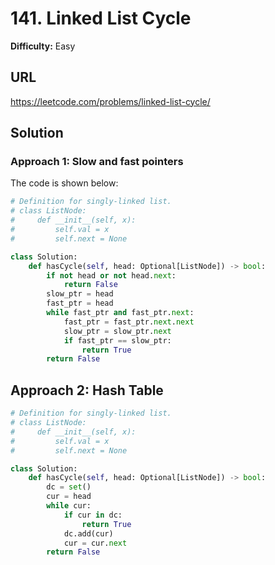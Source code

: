 # 141. Linked List Cycle

**Difficulty:** Easy

## URL

https://leetcode.com/problems/linked-list-cycle/

## Solution

### Approach 1: Slow and fast pointers

The code is shown below:

```python
# Definition for singly-linked list.
# class ListNode:
#     def __init__(self, x):
#         self.val = x
#         self.next = None

class Solution:
    def hasCycle(self, head: Optional[ListNode]) -> bool:
        if not head or not head.next:
            return False
        slow_ptr = head
        fast_ptr = head
        while fast_ptr and fast_ptr.next:
            fast_ptr = fast_ptr.next.next
            slow_ptr = slow_ptr.next
            if fast_ptr == slow_ptr:
                return True
        return False
```

## Approach 2: Hash Table

```python
# Definition for singly-linked list.
# class ListNode:
#     def __init__(self, x):
#         self.val = x
#         self.next = None

class Solution:
    def hasCycle(self, head: Optional[ListNode]) -> bool:
        dc = set()
        cur = head
        while cur:
            if cur in dc:
                return True
            dc.add(cur)
            cur = cur.next
        return False
```

